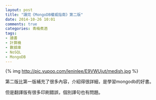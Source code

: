 ```yaml
---
layout: post
title: "讀完《MongoDB權威指南》第二版"
date: 2014-10-26 10:01
comments: true
categories: 青梅煮酒
tags:
- 讀書
- 計算機
- 數據庫
- NoSQL
- MongoDB
---
```


{% img http://pic.yupoo.com/leninlee/E9VWUjut/medish.jpg %}

第二版比第一版補充了很多內容，介紹得很詳細，是學習mongodb的好書。

但是翻譯版有很多印刷錯誤，個別譯句也有問題。
